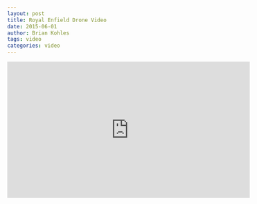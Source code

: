 ```yaml
---
layout: post
title: Royal Enfield Drone Video
date: 2015-06-01
author: Brian Kohles
tags: video
categories: video
---
```


<iframe width="560" height="315" src="https://www.youtube.com/embed/-d649fP3WaU" frameborder="0" allowfullscreen></iframe>
